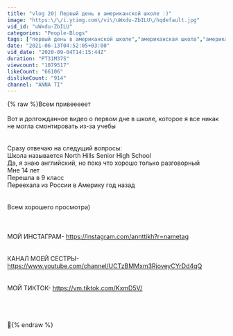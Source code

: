 ```yaml
---
title: "vlog 20| Первый день в американской школе :)"
image: "https:\/\/i.ytimg.com\/vi\/uWxdu-ZbILU\/hqdefault.jpg"
vid_id: "uWxdu-ZbILU"
categories: "People-Blogs"
tags: ["первый день в американской школе","американская школа","америка"]
date: "2021-06-13T04:52:05+03:00"
vid_date: "2020-09-04T14:15:44Z"
duration: "PT31M37S"
viewcount: "1079517"
likeCount: "66106"
dislikeCount: "914"
channel: "ANNA TI"
---
```

{% raw %}Всем привееееет <br /><br />Вот и долгожданное видео о первом дне в школе, которое я все никак не могла смонтировать из-за учебы <br /><br /><br />Сразу отвечаю на следущий вопросы: <br />Школа называется North Hills Senior High School <br />Да, я знаю английский, но пока что хорошо только разговорный <br />Мне 14 лет <br />Перешла в 9 класс <br />Переехала из России в Америку год назад <br /><br /><br />Всем хорошего просмотра) <br /><br /><br /><br />МОЙ ИНСТАГРАМ- <a rel="nofollow" target="blank" href="https://instagram.com/annttikh?r=nametag">https://instagram.com/annttikh?r=nametag</a><br /><br /><br />КАНАЛ МОЕЙ СЕСТРЫ- <a rel="nofollow" target="blank" href="https://www.youtube.com/channel/UCTzBMMxm3RjoveyCYrDd4qQ">https://www.youtube.com/channel/UCTzBMMxm3RjoveyCYrDd4qQ</a><br /><br /><br />МОЙ ТИКТОК- <a rel="nofollow" target="blank" href="https://vm.tiktok.com/KxmD5V/">https://vm.tiktok.com/KxmD5V/</a><br /><br /><br /><br /><br />🖤{% endraw %}
